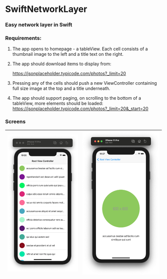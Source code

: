 # SwiftNetworkLayer



### Easy network layer in Swift



### Requirements:

1. The app opens to homepage - a tableView. Each cell consists of a thumbnail image to the left and a
   title text on the right.

2. The app should download items to display from:
   
   https://jsonplaceholder.typicode.com/photos?_limit=20 

3. Pressing any of the cells should push a new ViewController containing full size image at the top and a
   title underneath.

4. The app should support paging, on scrolling to the bottom of a tableView, more elements should be
   loaded: https://jsonplaceholder.typicode.com/photos?_limit=20&_start=20



### Screens



| ![](Documentation/Images/img1.png) | ![](Documentation/Images/img2.png) |
| ---------------------------------- | ---------------------------------- |
